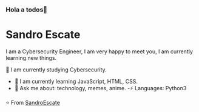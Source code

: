 ### Hola a todos👋

<!--**SandroEscate/SandroEscate** is a ✨ _special_ ✨ repository because its `README.md` (this file) appears on your GitHub profile.-->

# Sandro Escate 

I am a Cybersecurity Engineer, I am very happy to meet you, I am currently learning new things.

🔭 I am currently studying Cybersecurity.
- 🌱 I am currently learning JavaScript, HTML, CSS.
- 💬 Ask me about: technology, memes, anime.
-⚡ Languages: Python3

⭐️ From [SandroEscate](https://github.com/SandroEscate)
